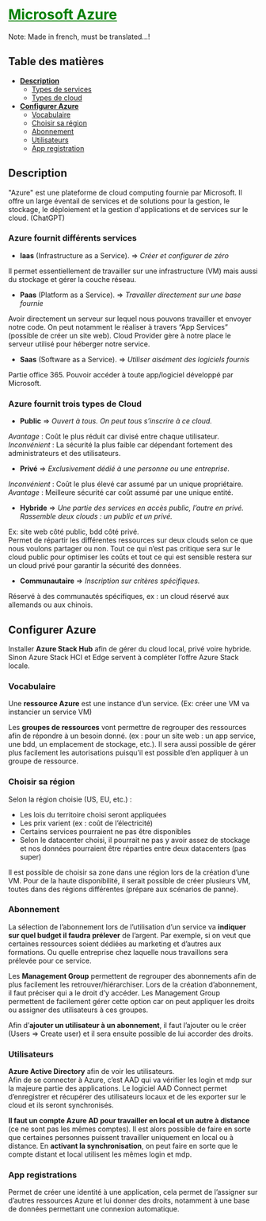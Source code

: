 # <span style="color: green"><u>**Microsoft Azure**</u></span>

Note: Made in french, must be translated...!

## Table des matières
* [**Description**](#description)
    - [Types de services](#azure-fournit-différents-services)
    - [Types de cloud](#azure-fournit-trois-types-de-cloud)
* [**Configurer Azure**](#configurer-azure)
    - [Vocabulaire](#vocabulaire)
    - [Choisir sa région](#choisir-sa-région)
    - [Abonnement](#abonnement)
    - [Utilisateurs](#utilisateurs)
    - [App registration](#app-registrations)

## **Description**
"Azure" est une plateforme de cloud computing fournie par Microsoft. Il offre un large éventail de services et de solutions pour la gestion, le stockage, le déploiement et la gestion d'applications et de services sur le cloud. (ChatGPT)

### Azure fournit différents services
- **Iaas** (Infrastructure as a Service). ⇒ *Créer et configurer de zéro* 

Il permet essentiellement de travailler sur une infrastructure (VM) mais aussi du stockage et gérer la couche réseau.

- **Paas** (Platform as a Service). ⇒ *Travailler directement sur une base fournie*

Avoir directement un serveur sur lequel nous pouvons travailler et envoyer notre code. On peut notamment le réaliser à travers “App Services” (possible de créer un site web). Cloud Provider gère à notre place le serveur utilisé pour héberger notre service.

- **Saas** (Software as a Service). ⇒ *Utiliser aisément des logiciels fournis*

Partie office 365. Pouvoir accéder à toute app/logiciel développé par Microsoft. 

### Azure fournit trois types de Cloud
- **Public** ⇒ *Ouvert à tous. On peut tous s’inscrire à ce cloud.*

*Avantage* : Coût le plus réduit car divisé entre chaque utilisateur. <br>
*Inconvénient* : La sécurité la plus faible car dépendant fortement des administrateurs et des utilisateurs.

- **Privé** ⇒ *Exclusivement dédié à une personne ou une entreprise.*

*Inconvénient* : Coût le plus élevé car assumé par un unique propriétaire. <br>
*Avantage* : Meilleure sécurité car coût assumé par une unique entité.

- **Hybride** ⇒ *Une partie des services en accès public, l’autre en privé. Rassemble deux clouds : un public et un privé.*

Ex: site web côté public, bdd côté privé. <br>
Permet de répartir les différentes ressources sur deux clouds selon ce que nous voulons partager ou non. Tout ce qui n’est pas critique sera sur le cloud public pour optimiser les coûts et tout ce qui est sensible restera sur un cloud privé pour garantir la sécurité des données.

- **Communautaire** ⇒ *Inscription sur critères spécifiques.*

Réservé à des communautés spécifiques, ex : un cloud réservé aux allemands ou aux chinois.



## **Configurer Azure**
Installer **Azure Stack Hub** afin de gérer du cloud local, privé voire hybride. <br>
Sinon Azure Stack HCI et Edge servent à compléter l’offre Azure Stack locale.

### Vocabulaire
Une **ressource Azure** est une instance d’un service. (Ex: créer une VM va instancier un service VM) 

Les **groupes de ressources** vont permettre de regrouper des ressources afin de répondre à un besoin donné. (ex : pour un site web : un app service, une bdd, un emplacement de stockage, etc.). Il sera aussi possible de gérer plus facilement les autorisations puisqu’il est possible d’en appliquer à un groupe de ressource.

### Choisir sa région
Selon la région choisie (US, EU, etc.) : 
- Les lois du territoire choisi seront appliquées
- Les prix varient (ex : coût de l’électricité)
- Certains services pourraient ne pas être disponibles
- Selon le datacenter choisi, il pourrait ne pas y avoir assez de stockage et nos données pourraient être réparties entre deux datacenters (pas super)

Il est possible de choisir sa zone dans une région lors de la création d’une VM. Pour de la haute disponibilité, il serait possible de créer plusieurs VM, toutes dans des régions différentes (prépare aux scénarios de panne).

### Abonnement 
La sélection de l’abonnement lors de l’utilisation d’un service va **indiquer sur quel budget il faudra prélever** de l’argent. Par exemple, si on veut que certaines ressources soient dédiées au marketing et d’autres aux formations. Ou quelle entreprise chez laquelle nous travaillons sera prélevée pour ce service.

Les **Management Group** permettent de regrouper des abonnements afin de plus facilement les retrouver/hiérarchiser.
Lors de la création d’abonnement, il faut préciser qui a le droit d’y accéder. Les Management Group permettent de facilement gérer cette option car on peut appliquer les droits ou assigner des utilisateurs à ces groupes.

Afin d’**ajouter un utilisateur à un abonnement**, il faut l’ajouter ou le créer (Users ⇒ Create user) et il sera ensuite possible de lui accorder des droits.

### Utilisateurs 
**Azure Active Directory** afin de voir les utilisateurs. <br> Afin de se connecter à Azure, c’est AAD qui va vérifier les login et mdp sur la majeure partie des applications. Le logiciel AAD Connect permet d’enregistrer et récupérer des utilisateurs locaux et de les exporter sur le cloud et ils seront synchronisés. 

**Il faut un compte Azure AD pour travailler en local et un autre à distance** (ce ne sont pas les mêmes comptes). Il est alors possible de faire en sorte que certaines personnes puissent travailler uniquement en local ou à distance. En **activant la synchronisation**, on peut faire en sorte que le compte distant et local utilisent les mêmes login et mdp.

### App registrations 
Permet de créer une identité à une application, cela permet de l’assigner sur d’autres ressources Azure et lui donner des droits, notamment à une base de données permettant une connexion automatique.